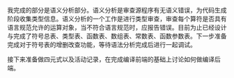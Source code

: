​	我完成的部分是语义分析部分。语义分析是审查源程序有无语义错误，为代码生成阶段收集类型信息。语义分析的一个工作是进行类型审查，审查每个算符是否具有语言规范允许的运算对象，当不符合语言规范时，应报告错误。目前为止已经设计与完成了符号总表、类型表、函数表、数组表、常数表、函数参数表。下一步准备完成对于符号表的增删改查功能，等待语法分析完成后进行一起调试。

​	接下来准备做四元式以及活动记录，在完成编译前端的基础上讨论如何做编译后端。	
